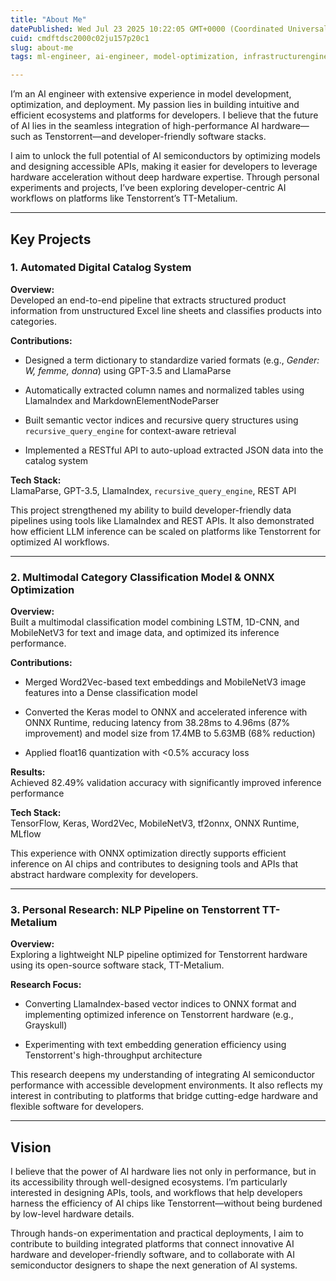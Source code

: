 ```yaml
---
title: "About Me"
datePublished: Wed Jul 23 2025 10:22:05 GMT+0000 (Coordinated Universal Time)
cuid: cmdftdsc2000c02ju157p20c1
slug: about-me
tags: ml-engineer, ai-engineer, model-optimization, infrastructurengineer

---
```


I’m an AI engineer with extensive experience in model development, optimization, and deployment. My passion lies in building intuitive and efficient ecosystems and platforms for developers. I believe that the future of AI lies in the seamless integration of high-performance AI hardware—such as Tenstorrent—and developer-friendly software stacks.

I aim to unlock the full potential of AI semiconductors by optimizing models and designing accessible APIs, making it easier for developers to leverage hardware acceleration without deep hardware expertise. Through personal experiments and projects, I’ve been exploring developer-centric AI workflows on platforms like Tenstorrent’s TT-Metalium.

---

## Key Projects

### 1\. Automated Digital Catalog System

**Overview:**  
Developed an end-to-end pipeline that extracts structured product information from unstructured Excel line sheets and classifies products into categories.

**Contributions:**

* Designed a term dictionary to standardize varied formats (e.g., *Gender: W, femme, donna*) using GPT-3.5 and LlamaParse
    
* Automatically extracted column names and normalized tables using LlamaIndex and MarkdownElementNodeParser
    
* Built semantic vector indices and recursive query structures using `recursive_query_engine` for context-aware retrieval
    
* Implemented a RESTful API to auto-upload extracted JSON data into the catalog system
    

**Tech Stack:**  
LlamaParse, GPT-3.5, LlamaIndex, `recursive_query_engine`, REST API

This project strengthened my ability to build developer-friendly data pipelines using tools like LlamaIndex and REST APIs. It also demonstrated how efficient LLM inference can be scaled on platforms like Tenstorrent for optimized AI workflows.

---

### 2\. Multimodal Category Classification Model & ONNX Optimization

**Overview:**  
Built a multimodal classification model combining LSTM, 1D-CNN, and MobileNetV3 for text and image data, and optimized its inference performance.

**Contributions:**

* Merged Word2Vec-based text embeddings and MobileNetV3 image features into a Dense classification model
    
* Converted the Keras model to ONNX and accelerated inference with ONNX Runtime, reducing latency from 38.28ms to 4.96ms (87% improvement) and model size from 17.4MB to 5.63MB (68% reduction)
    
* Applied float16 quantization with &lt;0.5% accuracy loss
    

**Results:**  
Achieved 82.49% validation accuracy with significantly improved inference performance

**Tech Stack:**  
TensorFlow, Keras, Word2Vec, MobileNetV3, tf2onnx, ONNX Runtime, MLflow

This experience with ONNX optimization directly supports efficient inference on AI chips and contributes to designing tools and APIs that abstract hardware complexity for developers.

---

### 3\. Personal Research: NLP Pipeline on Tenstorrent TT-Metalium

**Overview:**  
Exploring a lightweight NLP pipeline optimized for Tenstorrent hardware using its open-source software stack, TT-Metalium.

**Research Focus:**

* Converting LlamaIndex-based vector indices to ONNX format and implementing optimized inference on Tenstorrent hardware (e.g., Grayskull)
    
* Experimenting with text embedding generation efficiency using Tenstorrent's high-throughput architecture
    

This research deepens my understanding of integrating AI semiconductor performance with accessible development environments. It also reflects my interest in contributing to platforms that bridge cutting-edge hardware and flexible software for developers.

---

## Vision

I believe that the power of AI hardware lies not only in performance, but in its accessibility through well-designed ecosystems. I’m particularly interested in designing APIs, tools, and workflows that help developers harness the efficiency of AI chips like Tenstorrent—without being burdened by low-level hardware details.

Through hands-on experimentation and practical deployments, I aim to contribute to building integrated platforms that connect innovative AI hardware and developer-friendly software, and to collaborate with AI semiconductor designers to shape the next generation of AI systems.